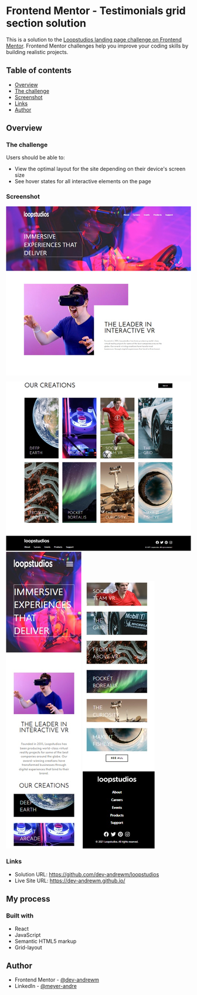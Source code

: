 # Frontend Mentor - Testimonials grid section solution

This is a solution to the [Loopstudios landing page challenge on Frontend Mentor](https://www.frontendmentor.io/challenges/loopstudios-landing-page-N88J5Onjw). Frontend Mentor challenges help you improve your coding skills by building realistic projects.

## Table of contents

- [Overview](#overview)
- [The challenge](#the-challenge)
- [Screenshot](#screenshot)
- [Links](#links)
- [Author](#author)

## Overview

### The challenge

Users should be able to:

- View the optimal layout for the site depending on their device's screen size
- See hover states for all interactive elements on the page

### Screenshot

![](screenshots/big_screen1.jpg)

![](screenshots/big_screen2.jpg)
![](screenshots/small_screen1.jpg) ![](screenshots/small_screen2.jpg)

### Links

- Solution URL: https://github.com/dev-andrewm/loopstudios
- Live Site URL: https://dev-andrewm.github.io/

## My process

### Built with

- React
- JavaScript
- Semantic HTML5 markup
- Grid-layout

## Author

- Frontend Mentor - [@dev-andrewm](https://www.frontendmentor.io/profile/dev-andrewm)
- LinkedIn - [@meyer-andre](https://www.linkedin.com/in/meyer-andre)
